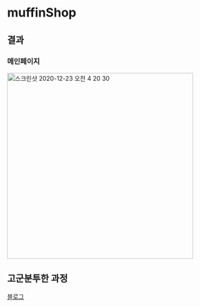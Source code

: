 # muffinShop

## 결과 
 ### 메인페이지
<img width="431" alt="스크린샷 2020-12-23 오전 4 20 30" src="https://user-images.githubusercontent.com/59442897/102925153-3b173980-44d6-11eb-9648-cd223c7ae073.png">

## 고군분투한 과정 
[블로그](https://www.notion.so/Django-Project-3137535cb333461cb0337f05d0290763)

